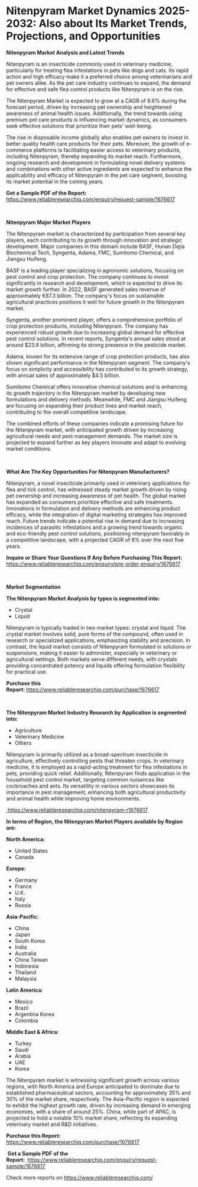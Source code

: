 <p><h1>Nitenpyram Market Dynamics 2025-2032: Also about Its Market Trends, Projections, and Opportunities</h1></p><p><strong>Nitenpyram Market Analysis and Latest Trends</strong></p>
<p><p>Nitenpyram is an insecticide commonly used in veterinary medicine, particularly for treating flea infestations in pets like dogs and cats. Its rapid action and high efficacy make it a preferred choice among veterinarians and pet owners alike. As the pet care industry continues to expand, the demand for effective and safe flea control products like Nitenpyram is on the rise.</p><p>The Nitenpyram Market is expected to grow at a CAGR of 6.6% during the forecast period, driven by increasing pet ownership and heightened awareness of animal health issues. Additionally, the trend towards using premium pet care products is influencing market dynamics, as consumers seek effective solutions that prioritize their pets' well-being. </p><p>The rise in disposable income globally also enables pet owners to invest in better quality health care products for their pets. Moreover, the growth of e-commerce platforms is facilitating easier access to veterinary products, including Nitenpyram, thereby expanding its market reach. Furthermore, ongoing research and development in formulating novel delivery systems and combinations with other active ingredients are expected to enhance the applicability and efficacy of Nitenpyram in the pet care segment, boosting its market potential in the coming years.</p></p>
<p><strong>Get a Sample PDF of the Report:&nbsp;</strong> <a href="https://www.reliableresearchiq.com/enquiry/request-sample/1676617?utm_campaign=1141&utm_medium=2&utm_source=Github&utm_content=ia&utm_term=30012025&utm_id=nitenpyram">https://www.reliableresearchiq.com/enquiry/request-sample/1676617</a></p>
<p>&nbsp;</p>
<p><strong>Nitenpyram Major Market Players</strong></p>
<p><p>The Nitenpyram market is characterized by participation from several key players, each contributing to its growth through innovation and strategic development. Major companies in this domain include BASF, Hunan Dejia Biochemical Tech, Syngenta, Adama, FMC, Sumitomo Chemical, and Jiangsu Huifeng.</p><p>BASF is a leading player specializing in agronomic solutions, focusing on pest control and crop protection. The company continues to invest significantly in research and development, which is expected to drive its market growth further. In 2022, BASF generated sales revenue of approximately €87.3 billion. The company's focus on sustainable agricultural practices positions it well for future growth in the Nitenpyram market.</p><p>Syngenta, another prominent player, offers a comprehensive portfolio of crop protection products, including Nitenpyram. The company has experienced robust growth due to increasing global demand for effective pest control solutions. In recent reports, Syngenta's annual sales stood at around $23.8 billion, affirming its strong presence in the pesticide market.</p><p>Adama, known for its extensive range of crop protection products, has also shown significant performance in the Nitenpyram segment. The company's focus on simplicity and accessibility has contributed to its growth strategy, with annual sales of approximately $4.5 billion.</p><p>Sumitomo Chemical offers innovative chemical solutions and is enhancing its growth trajectory in the Nitenpyram market by developing new formulations and delivery methods. Meanwhile, FMC and Jiangsu Huifeng are focusing on expanding their product lines and market reach, contributing to the overall competitive landscape.</p><p>The combined efforts of these companies indicate a promising future for the Nitenpyram market, with anticipated growth driven by increasing agricultural needs and pest management demands. The market size is projected to expand further as key players innovate and adapt to evolving market conditions.</p></p>
<p>&nbsp;</p>
<p><strong>What Are The Key Opportunities For Nitenpyram Manufacturers?</strong></p>
<p><p>Nitenpyram, a novel insecticide primarily used in veterinary applications for flea and tick control, has witnessed steady market growth driven by rising pet ownership and increasing awareness of pet health. The global market has expanded as consumers prioritize effective and safe treatments. Innovations in formulation and delivery methods are enhancing product efficacy, while the integration of digital marketing strategies has improved reach. Future trends indicate a potential rise in demand due to increasing incidences of parasitic infestations and a growing trend towards organic and eco-friendly pest control solutions, positioning nitenpyram favorably in a competitive landscape, with a projected CAGR of 6% over the next five years.</p></p>
<p><strong>Inquire or Share Your Questions If Any Before Purchasing This Report:</strong> <a href="https://www.reliableresearchiq.com/enquiry/pre-order-enquiry/1676617?utm_campaign=1141&utm_medium=2&utm_source=Github&utm_content=ia&utm_term=30012025&utm_id=nitenpyram">https://www.reliableresearchiq.com/enquiry/pre-order-enquiry/1676617</a></p>
<p>&nbsp;</p>
<p><strong>Market Segmentation</strong></p>
<p><strong>The Nitenpyram Market Analysis by types is segmented into:</strong></p>
<p><ul><li>Crystal</li><li>Liquid</li></ul></p>
<p><p>Nitenpyram is typically traded in two market types: crystal and liquid. The crystal market involves solid, pure forms of the compound, often used in research or specialized applications, emphasizing stability and precision. In contrast, the liquid market consists of Nitenpyram formulated in solutions or suspensions, making it easier to administer, especially in veterinary or agricultural settings. Both markets serve different needs, with crystals providing concentrated potency and liquids offering formulation flexibility for practical use.</p></p>
<p><strong>Purchase this Report:&nbsp;</strong><a href="https://www.reliableresearchiq.com/purchase/1676617?utm_campaign=1141&utm_medium=2&utm_source=Github&utm_content=ia&utm_term=30012025&utm_id=nitenpyram">https://www.reliableresearchiq.com/purchase/1676617</a></p>
<p>&nbsp;</p>
<p><strong>The Nitenpyram Market Industry Research by Application is segmented into:</strong></p>
<p><ul><li>Agriculture</li><li>Veterinary Medicine</li><li>Others</li></ul></p>
<p><p>Nitenpyram is primarily utilized as a broad-spectrum insecticide in agriculture, effectively controlling pests that threaten crops. In veterinary medicine, it is employed as a rapid-acting treatment for flea infestations in pets, providing quick relief. Additionally, Nitenpyram finds application in the household pest control market, targeting common nuisances like cockroaches and ants. Its versatility in various sectors showcases its importance in pest management, enhancing both agricultural productivity and animal health while improving home environments.</p></p>
<p><a href="https://www.reliableresearchiq.com/nitenpyram-r1676617?utm_campaign=1141&utm_medium=2&utm_source=Github&utm_content=ia&utm_term=30012025&utm_id=nitenpyram">&nbsp;https://www.reliableresearchiq.com/nitenpyram-r1676617</a></p>
<p><strong>In terms of Region, the Nitenpyram Market Players available by Region are:</strong></p>
<p>
    <p> <strong> North America: </strong>
        <ul>
            <li>United States</li>
            <li>Canada</li>
        </ul>
        </p> 
    <p> <strong> Europe: </strong>
        <ul>
            <li>Germany</li>
            <li>France</li>
            <li>U.K.</li>
            <li>Italy</li>
            <li>Russia</li>
        </ul>
        </p> 
    <p> <strong> Asia-Pacific: </strong>
        <ul>
            <li>China</li>
            <li>Japan</li>
            <li>South Korea</li>
            <li>India</li>
            <li>Australia</li>
            <li>China Taiwan</li>
            <li>Indonesia</li>
            <li>Thailand</li>
            <li>Malaysia</li>
        </ul>
        </p> 
    <p> <strong> Latin America: </strong>
        <ul>
            <li>Mexico</li>
            <li>Brazil</li>
            <li>Argentina Korea</li>
            <li>Colombia</li>
        </ul>
        </p> 
    <p> <strong> Middle East & Africa: </strong>
        <ul>
            <li>Turkey</li>
            <li>Saudi</li>
            <li>Arabia</li>
            <li>UAE</li>
            <li>Korea</li>
        </ul>
    </p>
    </p>
<p><p>The Nitenpyram market is witnessing significant growth across various regions, with North America and Europe anticipated to dominate due to established pharmaceutical sectors, accounting for approximately 35% and 30% of the market share, respectively. The Asia-Pacific region is expected to exhibit the highest growth rate, driven by increasing demand in emerging economies, with a share of around 25%. China, while part of APAC, is projected to hold a notable 10% market share, reflecting its expanding veterinary market and R&D initiatives.</p></p>
<p><strong>Purchase this Report: </strong><a href="https://www.reliableresearchiq.com/purchase/1676617?utm_campaign=1141&utm_medium=2&utm_source=Github&utm_content=ia&utm_term=30012025&utm_id=nitenpyram">https://www.reliableresearchiq.com/purchase/1676617</a></p>
<p>&nbsp;<strong>Get a Sample PDF of the Report:&nbsp;&nbsp;</strong><a href="https://www.reliableresearchiq.com/enquiry/request-sample/1676617?utm_campaign=1141&utm_medium=2&utm_source=Github&utm_content=ia&utm_term=30012025&utm_id=nitenpyram">https://www.reliableresearchiq.com/enquiry/request-sample/1676617</a></p>
<p><strong></strong></p>
<p>Check more reports on <a href="https://www.reliableresearchiq.com/?utm_campaign=1141&utm_medium=2&utm_source=Github&utm_content=ia&utm_term=30012025&utm_id=nitenpyram">https://www.reliableresearchiq.com/</a></p>
